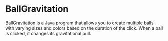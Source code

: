 
# BallGravitation

BallGravitation is a Java program that allows
you to create multiple balls with varying sizes
and colors based on the duration of the click.
When a ball is clicked, it changes its gravitational pull.

